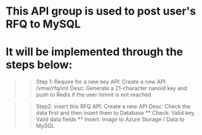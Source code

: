 
# This API group is used to post user's RFQ to MySQL
# It will be implemented through the steps below:
>> Step 1: Require for a new key
    API: Create a new API /vmw/rfq/init
    Desc: Generate a 21-character nanoid key and push to Redis if the user limmit is not reached

>> Step2: insert this RFQ
    API: Create a new API
    Desc: Check the data first and then insert them to Database
    ** Check: Valid key, Valid data fields
    ** Insert: Image to Azure Storage / Data to MySQL